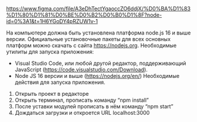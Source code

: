 https://www.figma.com/file/A3eDhTectYgaoccZO6ddjX/%D0%BA%D1%83%D1%80%D1%81%D0%BE%D0%B2%D0%B0%D1%8F?node-id=0%3A1&t=1H6YGoDY4pRZUW1v-1

На компьютере должна быть установлена платформа node.js 16 и выше версии. Официальные установочные пакеты для всех основных платформ можно скачать с сайта https://nodejs.org. 
Необходимые утилиты для запуска приложения:
-	Visual Studio Code, или любой другой редактор, поддерживающий JavaScript (https://code.visualstudio.com/Download).
-	Node JS 16 версии и выше (https://nodejs.org/en/)
Необходимые действия для запуска приложения.
1. Открыть проект в редакторе
2. Открыть терминал, прописать команду “npm install”
3. После уставки модулей прописать в нём команду “npm start”
4. Дождаться загрузки и откроется URL localhost:3000
